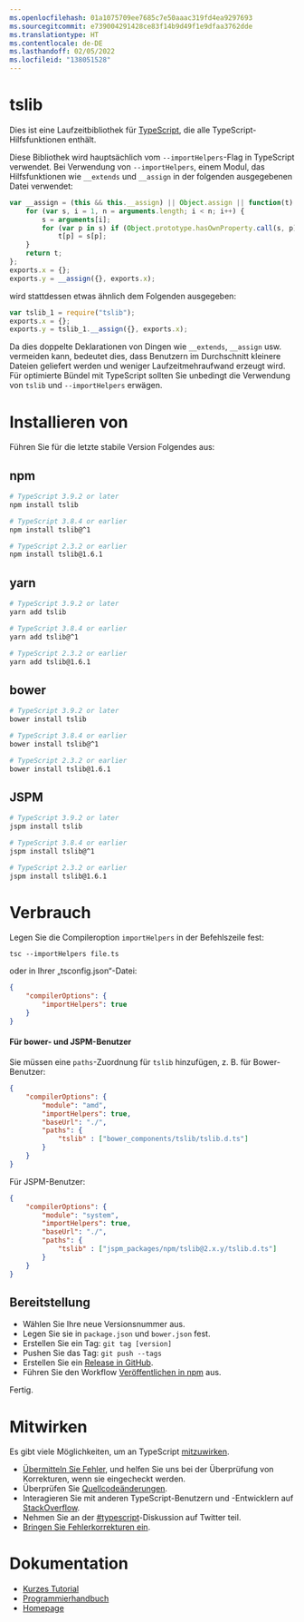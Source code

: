 ```yaml
---
ms.openlocfilehash: 01a1075709ee7685c7e50aaac319fd4ea9297693
ms.sourcegitcommit: e739004291428ce83f14b9d49f1e9dfaa3762dde
ms.translationtype: HT
ms.contentlocale: de-DE
ms.lasthandoff: 02/05/2022
ms.locfileid: "138051528"
---
```

# <a name="tslib"></a>tslib

Dies ist eine Laufzeitbibliothek für [TypeScript](http://www.typescriptlang.org/), die alle TypeScript-Hilfsfunktionen enthält.

Diese Bibliothek wird hauptsächlich vom `--importHelpers`-Flag in TypeScript verwendet.
Bei Verwendung von `--importHelpers`, einem Modul, das Hilfsfunktionen wie `__extends` und `__assign` in der folgenden ausgegebenen Datei verwendet:

```ts
var __assign = (this && this.__assign) || Object.assign || function(t) {
    for (var s, i = 1, n = arguments.length; i < n; i++) {
        s = arguments[i];
        for (var p in s) if (Object.prototype.hasOwnProperty.call(s, p))
            t[p] = s[p];
    }
    return t;
};
exports.x = {};
exports.y = __assign({}, exports.x);

```

wird stattdessen etwas ähnlich dem Folgenden ausgegeben:

```ts
var tslib_1 = require("tslib");
exports.x = {};
exports.y = tslib_1.__assign({}, exports.x);
```

Da dies doppelte Deklarationen von Dingen wie `__extends`, `__assign` usw. vermeiden kann, bedeutet dies, dass Benutzern im Durchschnitt kleinere Dateien geliefert werden und weniger Laufzeitmehraufwand erzeugt wird.
Für optimierte Bündel mit TypeScript sollten Sie unbedingt die Verwendung von `tslib` und `--importHelpers` erwägen.

# <a name="installing"></a>Installieren von

Führen Sie für die letzte stabile Version Folgendes aus:

## <a name="npm"></a>npm

```sh
# TypeScript 3.9.2 or later
npm install tslib

# TypeScript 3.8.4 or earlier
npm install tslib@^1

# TypeScript 2.3.2 or earlier
npm install tslib@1.6.1
```

## <a name="yarn"></a>yarn

```sh
# TypeScript 3.9.2 or later
yarn add tslib

# TypeScript 3.8.4 or earlier
yarn add tslib@^1

# TypeScript 2.3.2 or earlier
yarn add tslib@1.6.1
```

## <a name="bower"></a>bower

```sh
# TypeScript 3.9.2 or later
bower install tslib

# TypeScript 3.8.4 or earlier
bower install tslib@^1

# TypeScript 2.3.2 or earlier
bower install tslib@1.6.1
```

## <a name="jspm"></a>JSPM

```sh
# TypeScript 3.9.2 or later
jspm install tslib

# TypeScript 3.8.4 or earlier
jspm install tslib@^1

# TypeScript 2.3.2 or earlier
jspm install tslib@1.6.1
```

# <a name="usage"></a>Verbrauch

Legen Sie die Compileroption `importHelpers` in der Befehlszeile fest:

```
tsc --importHelpers file.ts
```

oder in Ihrer „tsconfig.json“-Datei:

```json
{
    "compilerOptions": {
        "importHelpers": true
    }
}
```

#### <a name="for-bower-and-jspm-users"></a>Für bower- und JSPM-Benutzer

Sie müssen eine `paths`-Zuordnung für `tslib` hinzufügen, z. B. für Bower-Benutzer:

```json
{
    "compilerOptions": {
        "module": "amd",
        "importHelpers": true,
        "baseUrl": "./",
        "paths": {
            "tslib" : ["bower_components/tslib/tslib.d.ts"]
        }
    }
}
```

Für JSPM-Benutzer:

```json
{
    "compilerOptions": {
        "module": "system",
        "importHelpers": true,
        "baseUrl": "./",
        "paths": {
            "tslib" : ["jspm_packages/npm/tslib@2.x.y/tslib.d.ts"]
        }
    }
}
```

## <a name="deployment"></a>Bereitstellung

- Wählen Sie Ihre neue Versionsnummer aus.
- Legen Sie sie in `package.json` und `bower.json` fest.
- Erstellen Sie ein Tag: `git tag [version]`
- Pushen Sie das Tag: `git push --tags`
- Erstellen Sie ein [Release in GitHub](https://github.com/microsoft/tslib/releases).
- Führen Sie den Workflow [Veröffentlichen in npm](https://github.com/microsoft/tslib/actions?query=workflow%3A%22Publish+to+NPM%22) aus.

Fertig.

# <a name="contribute"></a>Mitwirken

Es gibt viele Möglichkeiten, um an TypeScript [mitzuwirken](https://github.com/Microsoft/TypeScript/blob/master/CONTRIBUTING.md).

* [Übermitteln Sie Fehler](https://github.com/Microsoft/TypeScript/issues), und helfen Sie uns bei der Überprüfung von Korrekturen, wenn sie eingecheckt werden.
* Überprüfen Sie [Quellcodeänderungen](https://github.com/Microsoft/TypeScript/pulls).
* Interagieren Sie mit anderen TypeScript-Benutzern und -Entwicklern auf [StackOverflow](http://stackoverflow.com/questions/tagged/typescript).
* Nehmen Sie an der [#typescript](http://twitter.com/#!/search/realtime/%23typescript)-Diskussion auf Twitter teil.
* [Bringen Sie Fehlerkorrekturen ein](https://github.com/Microsoft/TypeScript/blob/master/CONTRIBUTING.md).

# <a name="documentation"></a>Dokumentation

* [Kurzes Tutorial](http://www.typescriptlang.org/Tutorial)
* [Programmierhandbuch](http://www.typescriptlang.org/Handbook)
* [Homepage](http://www.typescriptlang.org/)
